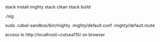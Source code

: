 stack install mighty
stack clean
stack build

./sig

sudo .cabal-sandbox/bin/mighty .mighty/default.conf .mighty/default.route

access to http://localhost/~cutsea110/ on browser
